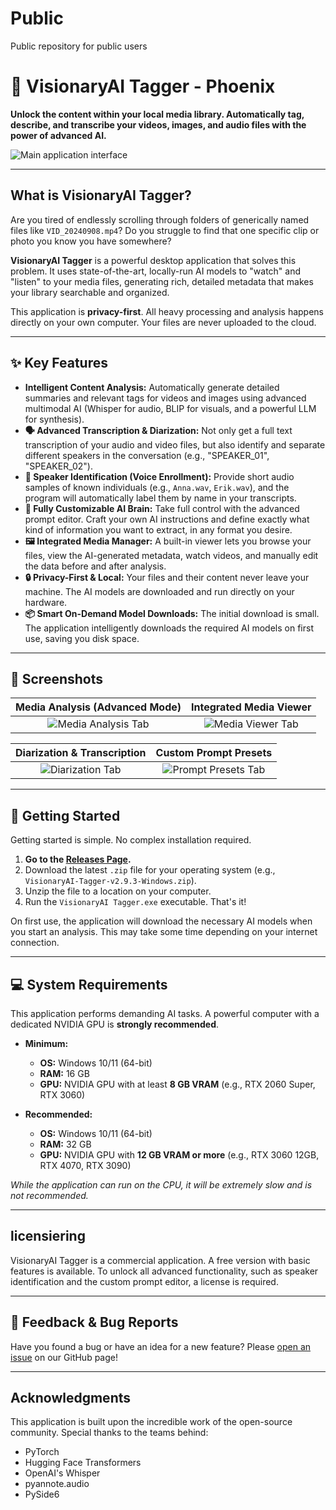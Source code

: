 # Public
Public repository for public users

# 🤖 VisionaryAI Tagger - Phoenix

**Unlock the content within your local media library. Automatically tag, describe, and transcribe your videos, images, and audio files with the power of advanced AI.**

![Main application interface]([SKÄRMDUMP_HÄR_AV_HUVUDFÖNSTRET])

---

## What is VisionaryAI Tagger?

Are you tired of endlessly scrolling through folders of generically named files like `VID_20240908.mp4`? Do you struggle to find that one specific clip or photo you know you have somewhere?

**VisionaryAI Tagger** is a powerful desktop application that solves this problem. It uses state-of-the-art, locally-run AI models to "watch" and "listen" to your media files, generating rich, detailed metadata that makes your library searchable and organized.

This application is **privacy-first**. All heavy processing and analysis happens directly on your own computer. Your files are never uploaded to the cloud.

---

## ✨ Key Features

*   **Intelligent Content Analysis:** Automatically generate detailed summaries and relevant tags for videos and images using advanced multimodal AI (Whisper for audio, BLIP for visuals, and a powerful LLM for synthesis).
*   **🗣️ Advanced Transcription & Diarization:** Not only get a full text transcription of your audio and video files, but also identify and separate different speakers in the conversation (e.g., "SPEAKER_01", "SPEAKER_02").
*   **👤 Speaker Identification (Voice Enrollment):** Provide short audio samples of known individuals (e.g., `Anna.wav`, `Erik.wav`), and the program will automatically label them by name in your transcripts.
*   **🧠 Fully Customizable AI Brain:** Take full control with the advanced prompt editor. Craft your own AI instructions and define exactly what kind of information you want to extract, in any format you desire.
*   **🖼️ Integrated Media Manager:** A built-in viewer lets you browse your files, view the AI-generated metadata, watch videos, and manually edit the data before and after analysis.
*   **🔒 Privacy-First & Local:** Your files and their content never leave your machine. The AI models are downloaded and run directly on your hardware.
*   **📦 Smart On-Demand Model Downloads:** The initial download is small. The application intelligently downloads the required AI models on first use, saving you disk space.

---

## 📸 Screenshots

| Media Analysis (Advanced Mode) | Integrated Media Viewer |
| :---: | :---: |
| ![Media Analysis Tab]([SKÄRMDUMP_HÄR_AV_AI_TAGGER]) | ![Media Viewer Tab]([SKÄRMDUMP_HÄR_AV_MEDIA_VIEWER]) |

| Diarization & Transcription | Custom Prompt Presets |
| :---: | :---: |
| ![Diarization Tab]([SKÄRMDUMP_HÄR_AV_DIARIZATION]) | ![Prompt Presets Tab]([SKÄRMDUMP_HÄR_AV_PROMPTS]) |

---

## 🚀 Getting Started

Getting started is simple. No complex installation required.

1.  **Go to the [Releases Page](https://github.com/DITT_NAMN/DITT_REPO/releases).**
2.  Download the latest `.zip` file for your operating system (e.g., `VisionaryAI-Tagger-v2.9.3-Windows.zip`).
3.  Unzip the file to a location on your computer.
4.  Run the `VisionaryAI Tagger.exe` executable. That's it!

On first use, the application will download the necessary AI models when you start an analysis. This may take some time depending on your internet connection.

---

## 💻 System Requirements

This application performs demanding AI tasks. A powerful computer with a dedicated NVIDIA GPU is **strongly recommended**.

*   **Minimum:**
    *   **OS:** Windows 10/11 (64-bit)
    *   **RAM:** 16 GB
    *   **GPU:** NVIDIA GPU with at least **8 GB VRAM** (e.g., RTX 2060 Super, RTX 3060)

*   **Recommended:**
    *   **OS:** Windows 10/11 (64-bit)
    *   **RAM:** 32 GB
    *   **GPU:** NVIDIA GPU with **12 GB VRAM or more** (e.g., RTX 3060 12GB, RTX 4070, RTX 3090)

*While the application can run on the CPU, it will be extremely slow and is not recommended.*

---

##  licensiering

VisionaryAI Tagger is a commercial application. A free version with basic features is available. To unlock all advanced functionality, such as speaker identification and the custom prompt editor, a license is required.

---

## 🐞 Feedback & Bug Reports

Have you found a bug or have an idea for a new feature? Please [open an issue](https://github.com/DITT_NAMN/DITT_REPO/issues) on our GitHub page!

---

## Acknowledgments

This application is built upon the incredible work of the open-source community. Special thanks to the teams behind:
*   PyTorch
*   Hugging Face Transformers
*   OpenAI's Whisper
*   pyannote.audio
*   PySide6
